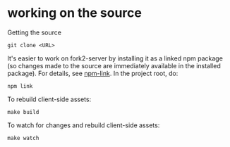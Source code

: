 # working on the source

Getting the source

    git clone <URL>

It's easier to work on fork2-server by installing it as a linked npm package (so changes made to the source are immediately available in the installed package). For details, see [npm-link](https://npmjs.org/doc/cli/npm-link.html). In the project root, do:

    npm link

To rebuild client-side assets:

    make build

To watch for changes and rebuild client-side assets:

    make watch
